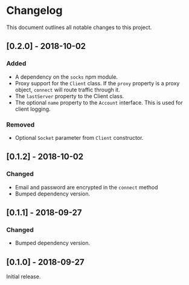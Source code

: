 # Changelog

This document outlines all notable changes to this project.

## [0.2.0] - 2018-10-02
### Added
+ A dependency on the `socks` npm module.
+ Proxy support for the `Client` class. If the `proxy` property is a proxy object, `connect` will route traffic through it.
+ The `lastServer` property to the Client class.
+ The optional `name` property to the `Account` interface. This is used for client logging.

### Removed
+ Optional `Socket` parameter from `Client` constructor.

## [0.1.2] - 2018-10-02
### Changed
+ Email and password are encrypted in the `connect` method
+ Bumped dependency version.

## [0.1.1] - 2018-09-27
### Changed
+ Bumped dependency version.

## [0.1.0] - 2018-09-27
Initial release.
